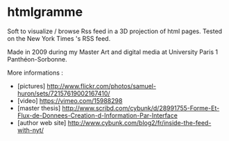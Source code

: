 htmlgramme
==========

Soft to visualize / browse Rss feed in a 3D projection of html pages.
Tested on the New York Times &#39;s RSS feed.

Made in 2009 during my Master Art and digital media at University Paris 1 Panthéon-Sorbonne.

More informations :


* [pictures] http://www.flickr.com/photos/samuel-huron/sets/72157619002167410/
* [video] https://vimeo.com/15988298
* [master thesis] http://www.scribd.com/cybunk/d/28991755-Forme-Et-Flux-de-Donnees-Creation-d-Information-Par-Interface
* [author web site] http://www.cybunk.com/blog2/fr/inside-the-feed-with-nyt/
